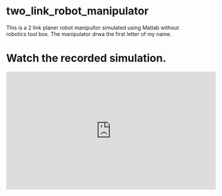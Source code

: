 # two_link_robot_manipulator

This is a 2 link planer robot manipultor simulated using Matlab without robotics tool box. The manipulator drwa the first letter of my name. 

# Watch the recorded simulation.  

<iframe width="560" height="315" src="https://youtu.be/_ZCnuHk_uf8" title="YouTube video player" frameborder="0" allow="accelerometer; autoplay; clipboard-write; encrypted-media; gyroscope; picture-in-picture" allowfullscreen></iframe>

